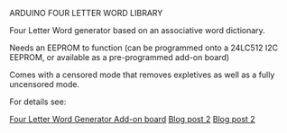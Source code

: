 ARDUINO FOUR LETTER WORD LIBRARY

Four Letter Word generator based on an associative word dictionary.

Needs an EEPROM to function (can be programmed onto a 24LC512 I2C EEPROM, or
available as a pre-programmed add-on board)

Comes with a censored mode that removes expletives as well as a fully uncensored mode.

For details see:

[Four Letter Word Generator Add-on board](http://www.akafugu.jp/posts/products/fourletterword/)
[Blog post 2](http://www.akafugu.jp/posts/blog/2012_02_08%20-%20Four%20Letter%20Word%20Generator/)
[Blog post 2](http://www.akafugu.jp/posts/blog/2012_02_29%20-%20Four%20Letter%20Word%20Generator%20PART%202%20-%20EEPROM%20Programmer/)
